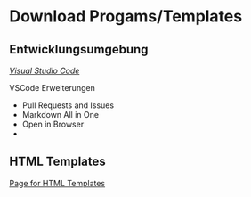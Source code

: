 # Download Progams/Templates

## Entwicklungsumgebung

[_Visual Studio Code_](https://code.visualstudio.com/download)

VSCode Erweiterungen
- Pull Requests and Issues
- Markdown All in One
- Open in Browser
- 

## HTML Templates

[Page for HTML Templates](https://templatemo.com/page/1)


